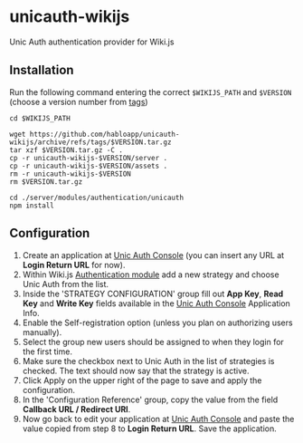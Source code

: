 # unicauth-wikijs
Unic Auth authentication provider for Wiki.js

## Installation

Run the following command entering the correct `$WIKIJS_PATH` and `$VERSION` (choose a version number from [tags](https://github.com/habloapp/unicauth-wikijs/tags))

```shell
cd $WIKIJS_PATH

wget https://github.com/habloapp/unicauth-wikijs/archive/refs/tags/$VERSION.tar.gz
tar xzf $VERSION.tar.gz -C .
cp -r unicauth-wikijs-$VERSION/server .
cp -r unicauth-wikijs-$VERSION/assets .
rm -r unicauth-wikijs-$VERSION
rm $VERSION.tar.gz

cd ./server/modules/authentication/unicauth
npm install
```

## Configuration

1. Create an application at [Unic Auth Console](https://console.unicauth.com/) (you can insert any URL at **Login Return URL** for now).
2. Within Wiki.js [Authentication module](https://docs.requarks.io/auth) add a new strategy and choose Unic Auth from the list.
3. Inside the 'STRATEGY CONFIGURATION' group fill out **App Key**, **Read Key** and **Write Key** fields available in the [Unic Auth Console](https://console.unicauth.com/) Application Info.
4. Enable the Self-registration option (unless you plan on authorizing users manually).
5. Select the group new users should be assigned to when they login for the first time.
6. Make sure the checkbox next to Unic Auth in the list of strategies is checked. The text should now say that the strategy is active.
7. Click Apply on the upper right of the page to save and apply the configuration.
8. In the 'Configuration Reference' group, copy the value from the field **Callback URL / Redirect URI**.
9. Now go back to edit your application at [Unic Auth Console](https://console.unicauth.com/) and paste the value copied from step 8 to **Login Return URL**. Save the application.